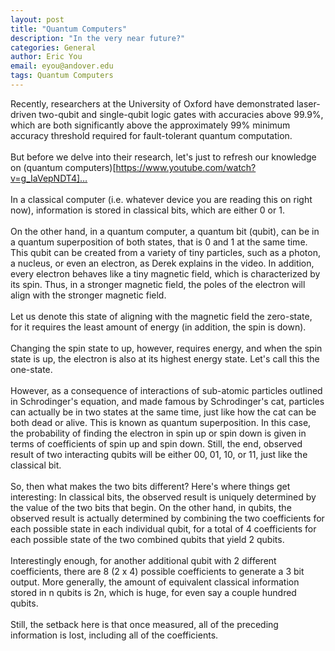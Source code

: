 ```yaml
---
layout: post
title: "Quantum Computers"
description: "In the very near future?"
categories: General
author: Eric You
email: eyou@andover.edu
tags: Quantum Computers
---
```


Recently, researchers at the University of Oxford have demonstrated laser-driven two-qubit and single-qubit logic gates with accuracies above 99.9%, which are both significantly above the approximately 99% minimum accuracy threshold required for fault-tolerant quantum computation.
<br>
<br>
But before we delve into their research, let's just to refresh our knowledge on (quantum computers)[https://www.youtube.com/watch?v=g_IaVepNDT4]…
<br>
<br>
In a classical computer (i.e. whatever device you are reading this on right now), information is stored in classical bits, which are either 0 or 1.
<br>
<br>
On the other hand, in a quantum computer, a quantum bit (qubit), can be in a quantum superposition of both states, that is 0 and 1 at the same time. This qubit can be created from a variety of tiny particles, such as a photon, a nucleus, or even an electron, as Derek explains in the video. In addition, every electron behaves like a tiny magnetic field, which is characterized by its spin. Thus, in a stronger magnetic field, the poles of the electron will align with the stronger magnetic field.
<br>
<br>
Let us denote this state of aligning with the magnetic field the zero-state, for it requires the least amount of energy (in addition, the spin is down).
<br>
<br>
Changing the spin state to up, however, requires energy, and when the spin state is up, the electron is also at its highest energy state. Let's call this the one-state.
<br>
<br>
However, as a consequence of interactions of sub-atomic particles outlined in Schrodinger's equation, and made famous by Schrodinger's cat, particles can actually be in two states at the same time, just like how the cat can be both dead or alive. This is known as quantum superposition. In this case, the probability of finding the electron in spin up or spin down is given in terms of coefficients of spin up and spin down. Still, the end, observed result of two interacting qubits will be either 00, 01, 10, or 11, just like the classical bit.
<br>
<br>
So, then what makes the two bits different? Here's where things get interesting: In classical bits, the observed result is uniquely determined by the value of the two bits that begin. On the other hand, in qubits, the observed result is actually determined by combining the two coefficients for each possible state in each individual qubit, for a total of 4 coefficients for each possible state of the two combined qubits that yield 2 qubits.
<br>
<br>
Interestingly enough, for another additional qubit with 2 different coefficients, there are 8 (2 x 4)  possible coefficients to generate a 3 bit output. More generally, the amount of equivalent classical information stored in n qubits is 2n, which is huge, for even say a couple hundred qubits.
<br>
<br>
Still, the setback here is that once measured, all of the preceding information is lost, including all of the coefficients. 